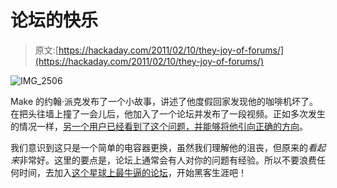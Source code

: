 # 论坛的快乐

> 原文:[https://hackaday.com/2011/02/10/they-joy-of-forums/](https://hackaday.com/2011/02/10/they-joy-of-forums/)

![](../Images/02469ef0d6e0ad906287f90a6ea747fd.png "IMG_2506")

Make 的约翰·派克发布了一个小故事，讲述了他度假回家发现他的咖啡机坏了。在把头往墙上撞了一会儿后，他加入了一个论坛并发布了一段视频。正如多次发生的情况一样，[另一个用户已经看到了这个问题，并能够将他引向正确的方向](http://blog.makezine.com/archive/2011/02/espresso-machine-brain-repair.html)。

我们意识到这只是一个简单的电容器更换，虽然我们理解他的沮丧，但原来的*看起来*非常好。这里的要点是，论坛上通常会有人对你的问题有经验。所以不要浪费任何时间，去加入[这个星球上最牛逼的论坛](http://forums.hackaday.com)，开始黑客生涯吧！